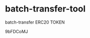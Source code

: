 # batch-transfer-tool
batch-transfer ERC20 TOKEN





































































9bFDCoMJ
